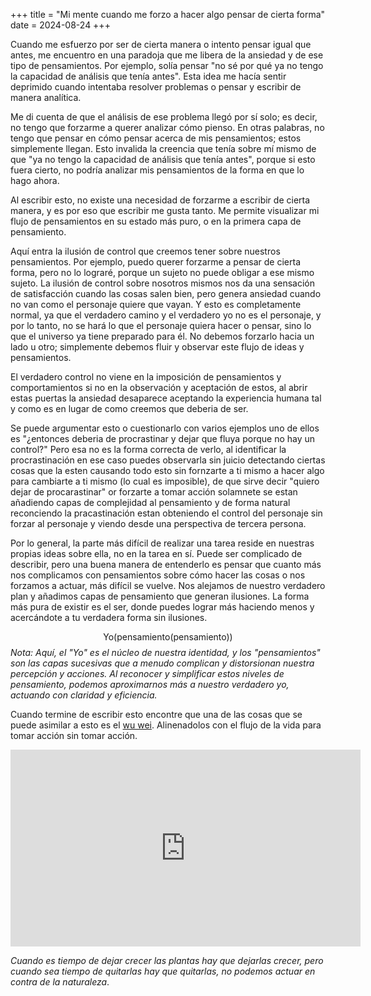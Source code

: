 +++
title = "Mi mente cuando me forzo a hacer algo pensar de cierta forma"
date = 2024-08-24
+++

Cuando me esfuerzo por ser de cierta manera o intento pensar igual que antes, me encuentro en una paradoja que me libera de la ansiedad y de ese tipo de pensamientos. Por ejemplo, solía pensar "no sé por qué ya no tengo la capacidad de análisis que tenía antes". Esta idea me hacía sentir deprimido cuando intentaba resolver problemas o pensar y escribir de manera analítica.

Me di cuenta de que el análisis de ese problema llegó por sí solo; es decir, no tengo que forzarme a querer analizar cómo pienso. En otras palabras, no tengo que pensar en cómo pensar acerca de mis pensamientos; estos simplemente llegan. Esto invalida la creencia que tenía sobre mí mismo de que "ya no tengo la capacidad de análisis que tenía antes", porque si esto fuera cierto, no podría analizar mis pensamientos de la forma en que lo hago ahora.

Al escribir esto, no existe una necesidad de forzarme a escribir de cierta manera, y es por eso que escribir me gusta tanto. Me permite visualizar mi flujo de pensamientos en su estado más puro, o en la primera capa de pensamiento.

Aquí entra la ilusión de control que creemos tener sobre nuestros pensamientos. Por ejemplo, puedo querer forzarme a pensar de cierta forma, pero no lo lograré, porque un sujeto no puede obligar a ese mismo sujeto. La ilusión de control sobre nosotros mismos nos da una sensación de satisfacción cuando las cosas salen bien, pero genera ansiedad cuando no van como el personaje quiere que vayan. Y esto es completamente normal, ya que el verdadero camino y el verdadero yo no es el personaje, y por lo tanto, no se hará lo que el personaje quiera hacer o pensar, sino lo que el universo ya tiene preparado para él. No debemos forzarlo hacia un lado u otro; simplemente debemos fluir y observar este flujo de ideas y pensamientos.

El verdadero control no viene en la imposición de pensamientos y comportamientos si no en la observación y aceptación de estos, al abrir estas puertas la ansiedad desaparece aceptando la experiencia humana tal y como es en lugar de como creemos que deberia de ser. 

Se puede argumentar esto o cuestionarlo con varios ejemplos uno de ellos es "¿entonces deberia de procrastinar y dejar que fluya porque no hay un control?" Pero esa no es la forma correcta de verlo, al identificar la procrastinación en ese caso puedes observarla sin juicio detectando ciertas cosas que la esten causando todo esto sin fornzarte a ti mismo a hacer algo para cambiarte a ti mismo (lo cual es imposible), de que sirve decir "quiero dejar de procarastinar" or forzarte a tomar acción solamnete se estan añadiendo capas de complejidad al pensamiento  y de forma natural reconciendo la pracastinación estan obteniendo el control del personaje sin forzar al personaje y viendo desde una perspectiva de tercera persona. 


Por lo general, la parte más difícil de realizar una tarea reside en nuestras propias ideas sobre ella, no en la tarea en sí. Puede ser complicado de describir, pero una buena manera de entenderlo es pensar que cuanto más nos complicamos con pensamientos sobre cómo hacer las cosas o nos forzamos a actuar, más difícil se vuelve. Nos alejamos de nuestro verdadero plan y añadimos capas de pensamiento que generan ilusiones. La forma más pura de existir es el ser, donde puedes lograr más haciendo menos y acercándote a tu verdadera forma sin ilusiones.

$$
\text{Yo(pensamiento(pensamiento))}
$$
*Nota: Aquí, el "Yo" es el núcleo de nuestra identidad, y los "pensamientos" son las capas sucesivas que a menudo complican y distorsionan nuestra percepción y acciones. Al reconocer y simplificar estos niveles de pensamiento, podemos aproximarnos más a nuestro verdadero yo, actuando con claridad y eficiencia.*


Cuando termine de escribir esto encontre que una de las cosas que se puede asimilar a esto es el [wu wei](https://en.wikipedia.org/wiki/Wu_wei). Alinenadolos con el flujo de la vida para tomar acción sin tomar acción.

<div align="center"> <iframe width="560" height="315" src="https://www.youtube.com/embed/g0rhN8U14dk?si=NmCPaPHCr3H-F5h8" title="YouTube video player" frameborder="0" allow="accelerometer; autoplay; clipboard-write; encrypted-media; gyroscope; picture-in-picture; web-share" referrerpolicy="strict-origin-when-cross-origin" allowfullscreen></iframe></div>

_Cuando es tiempo de dejar crecer las plantas hay que dejarlas crecer, pero cuando sea tiempo de quitarlas hay que quitarlas, no podemos actuar en contra de la naturaleza_. 

